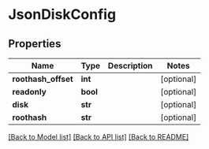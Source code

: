 # JsonDiskConfig


## Properties
Name | Type | Description | Notes
------------ | ------------- | ------------- | -------------
**roothash_offset** | **int** |  | [optional] 
**readonly** | **bool** |  | [optional] 
**disk** | **str** |  | [optional] 
**roothash** | **str** |  | [optional] 

[[Back to Model list]](../README.md#documentation-for-models) [[Back to API list]](../README.md#documentation-for-api-endpoints) [[Back to README]](../README.md)


